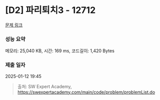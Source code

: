 # [D2] 파리퇴치3 - 12712 

[문제 링크](https://swexpertacademy.com/main/code/problem/problemDetail.do?contestProbId=AXuARWAqDkQDFARa) 

### 성능 요약

메모리: 25,040 KB, 시간: 169 ms, 코드길이: 1,420 Bytes

### 제출 일자

2025-01-12 19:45



> 출처: SW Expert Academy, https://swexpertacademy.com/main/code/problem/problemList.do
